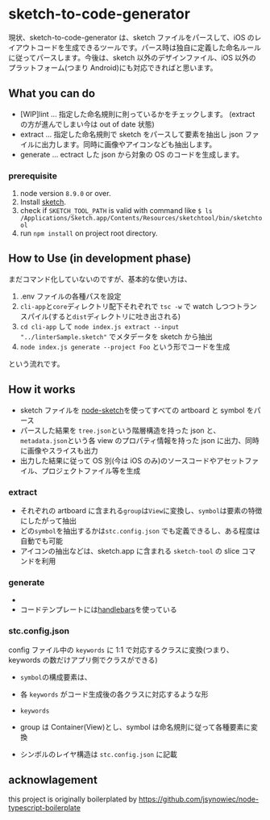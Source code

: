 # sketch-to-code-generator

現状、sketch-to-code-generator は、sketch ファイルをパースして、iOS のレイアウトコードを生成できるツールです。パース時は独自に定義した命名ルールに従ってパースします。今後は、sketch 以外のデザインファイル、iOS 以外のプラットフォーム(つまり Android)にも対応できればと思います。

## What you can do

- [WIP]lint ... 指定した命名規則に則っているかをチェックします。 (extract の方が進んでしまい今は out of date 状態)
- extract ... 指定した命名規則で sketch をパースして要素を抽出し json ファイルに出力します。同時に画像やアイコンなども抽出します。
- generate ... ectract した json から対象の OS のコードを生成します。

### prerequisite

1. node version `8.9.0` or over.
2. Install [sketch](https://www.sketchapp.com/).
3. check if `SKETCH_TOOL_PATH` is valid with command like `$ ls /Applications/Sketch.app/Contents/Resources/sketchtool/bin/sketchtool`
4. run `npm install` on project root directory.

## How to Use (in development phase)

まだコマンド化していないのですが、基本的な使い方は、

1. .env ファイルの各種パスを設定
2. `cli-app`と`core`ディレクトリ配下それぞれで `tsc -w` で watch しつつトランスパイル(すると`dist`ディレクトリに吐き出される)
3. `cd cli-app` して `node index.js extract --input "../linterSample.sketch"` でメタデータを sketch から抽出
4. `node index.js generate --project Foo` という形でコードを生成

という流れです。

## How it works

- sketch ファイルを [node-sketch](https://github.com/oscarotero/node-sketch)を使ってすべての artboard と symbol をパース
- パースした結果を `tree.json`という階層構造を持った json と、`metadata.json`という各 view のプロパティ情報を持った json に出力、同時に画像やスライスも出力
- 出力した結果に従って OS 別(今は iOS のみ)のソースコードやアセットファイル、プロジェクトファイル等を生成

### extract

- それぞれの artboard に含まれる`group`は`View`に変換し、`symbol`は要素の特徴にしたがって抽出
- どの`symbol`を抽出するかは`stc.config.json` でも定義できるし、ある程度は自動でも可能
- アイコンの抽出などは、sketch.app に含まれる `sketch-tool` の slice コマンドを利用

### generate

-
- コードテンプレートには[handlebars](https://handlebarsjs.com/)を使っている

### stc.config.json

config ファイル中の `keywords` に 1:1 で対応するクラスに変換(つまり、keywords の数だけアプリ側でクラスができる)

- `symbol`の構成要素は、

- 各 `keywords` がコード生成後の各クラスに対応するような形
- `keywords`

- group は Container(View)とし、symbol は命名規則に従って各種要素に変換
- シンボルのレイヤ構造は `stc.config.json` に記載

## acknowlagement

this project is originally boilerplated by https://github.com/jsynowiec/node-typescript-boilerplate
